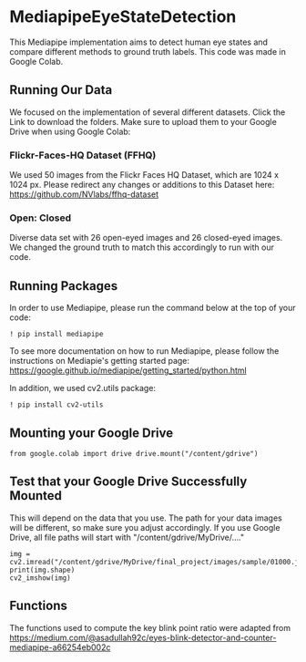 # MediapipeEyeStateDetection
This Mediapipe implementation aims to detect human eye states and compare different methods to ground truth labels. This code was made in Google Colab.

## Running Our Data 
We focused on the implementation of several different datasets. Click the Link to download the folders. Make sure to upload them to your Google Drive when using Google Colab: 

### Flickr-Faces-HQ Dataset (FFHQ) 
We used 50 images from the Flickr Faces HQ Dataset, which are 1024 x 1024 px. Please redirect any changes or additions to this Dataset here: 
https://github.com/NVlabs/ffhq-dataset 

### Open: Closed 
Diverse data set with 26 open-eyed images and 26 closed-eyed images. We changed the ground truth to match this accordingly to run with our code. 

## Running Packages
In order to use Mediapipe, please run the command below at the top of your code: 

`! pip install mediapipe`

To see more documentation on how to run Mediapipe, please follow the instructions on Mediapie's getting started page: 
https://google.github.io/mediapipe/getting_started/python.html

In addition, we used cv2.utils package: 

`! pip install cv2-utils`

## Mounting your Google Drive

`from google.colab import drive
drive.mount("/content/gdrive")`

## Test that your Google Drive Successfully Mounted 
This will depend on the data that you use. The path for your data images will be different, so make sure you adjust accordingly. 
If you use Google Drive, all file paths will start with "/content/gdrive/MyDrive/...."

```
img = cv2.imread("/content/gdrive/MyDrive/final_project/images/sample/01000.jpg")
print(img.shape)
cv2_imshow(img)
```
## Functions
The functions used to compute the key blink point ratio were adapted from https://medium.com/@asadullah92c/eyes-blink-detector-and-counter-mediapipe-a66254eb002c
